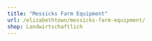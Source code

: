 ```yaml
---
title: "Messicks Farm Equipment"
url: /elizabethtown/messicks-farm-equipment/
shop: Landwirtschaftlich
---
```

